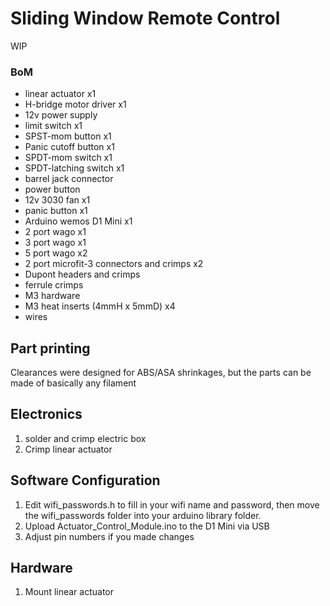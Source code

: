 # Sliding Window Remote Control
WIP

### BoM
* linear actuator x1
* H-bridge motor driver x1
* 12v power supply
* limit switch x1
* SPST-mom button x1
* Panic cutoff button x1
* SPDT-mom switch x1
* SPDT-latching switch x1
* barrel jack connector
* power button
* 12v 3030 fan x1
* panic button x1
* Arduino wemos D1 Mini x1
* 2 port wago x1
* 3 port wago x1
* 5 port wago x2
* 2 port microfit-3 connectors and crimps x2
* Dupont headers and crimps
* ferrule crimps
* M3 hardware
* M3 heat inserts (4mmH x 5mmD) x4
* wires

## Part printing
Clearances were designed for ABS/ASA shrinkages, but the parts can be made of basically any filament

## Electronics
1. solder and crimp electric box
2. Crimp linear actuator

## Software Configuration
1. Edit wifi_passwords.h to fill in your wifi name and password, then move the wifi_passwords folder into your arduino library folder.
2. Upload Actuator_Control_Module.ino to the D1 Mini via USB
3. Adjust pin numbers if you made changes

## Hardware
1. Mount linear actuator
